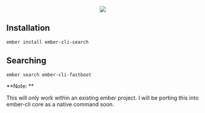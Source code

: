 <p align="center">
  <img src="https://i.imgur.com/bsDzIkT.gif" />
</p>

## Installation

```
ember install ember-cli-search
```

## Searching

```
ember search ember-cli-fastboot
```

**Note: **

This will only work within an existing ember project. I will be porting this into ember-cli core as a native command
soon.
